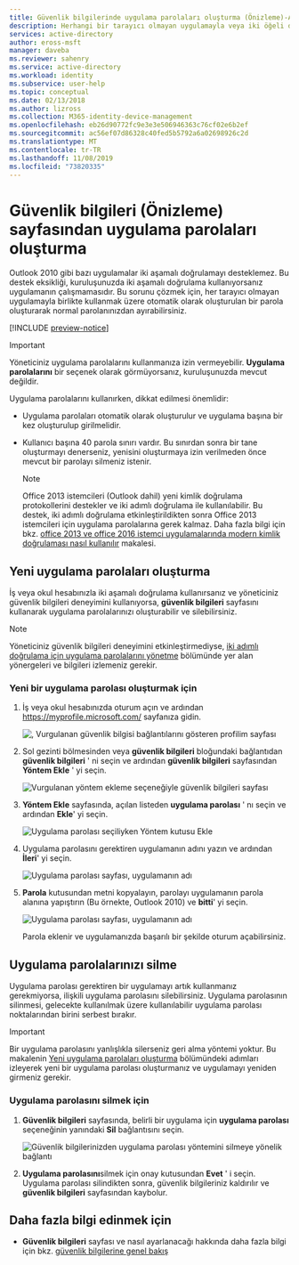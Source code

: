 ```yaml
---
title: Güvenlik bilgilerinde uygulama parolaları oluşturma (Önizleme)-Azure AD
description: Herhangi bir tarayıcı olmayan uygulamayla veya iki öğeli doğrulamayı desteklemeyen herhangi bir uygulamayla kullanmak için otomatik olarak oluşturulan parolalar (Uygulama parolaları) ayarlayın. Bu uygulama parolası normal bir paroladan ayrıdır ve güvenlik bilgileri sayfasından ayarlanabilir.
services: active-directory
author: eross-msft
manager: daveba
ms.reviewer: sahenry
ms.service: active-directory
ms.workload: identity
ms.subservice: user-help
ms.topic: conceptual
ms.date: 02/13/2018
ms.author: lizross
ms.collection: M365-identity-device-management
ms.openlocfilehash: eb26d90772fc9e3e3e506946363c76cf02e6b2ef
ms.sourcegitcommit: ac56ef07d86328c40fed5b5792a6a02698926c2d
ms.translationtype: MT
ms.contentlocale: tr-TR
ms.lasthandoff: 11/08/2019
ms.locfileid: "73820335"
---
```

# <a name="create-app-passwords-from-your-security-info-preview-page"></a>Güvenlik bilgileri (Önizleme) sayfasından uygulama parolaları oluşturma

Outlook 2010 gibi bazı uygulamalar iki aşamalı doğrulamayı desteklemez. Bu destek eksikliği, kuruluşunuzda iki aşamalı doğrulama kullanıyorsanız uygulamanın çalışmamasıdır. Bu sorunu çözmek için, her tarayıcı olmayan uygulamayla birlikte kullanmak üzere otomatik olarak oluşturulan bir parola oluşturarak normal parolanınızdan ayırabilirsiniz.

[!INCLUDE [preview-notice](../../../includes/active-directory-end-user-preview-notice-security-info.md)]

>[!Important]
>Yöneticiniz uygulama parolalarını kullanmanıza izin vermeyebilir. **Uygulama parolalarını** bir seçenek olarak görmüyorsanız, kuruluşunuzda mevcut değildir.

Uygulama parolalarını kullanırken, dikkat edilmesi önemlidir:

- Uygulama parolaları otomatik olarak oluşturulur ve uygulama başına bir kez oluşturulup girilmelidir.

- Kullanıcı başına 40 parola sınırı vardır. Bu sınırdan sonra bir tane oluşturmayı denerseniz, yenisini oluşturmaya izin verilmeden önce mevcut bir parolayı silmeniz istenir.

    >[!Note]
    >Office 2013 istemcileri (Outlook dahil) yeni kimlik doğrulama protokollerini destekler ve iki adımlı doğrulama ile kullanılabilir. Bu destek, iki adımlı doğrulama etkinleştirildikten sonra Office 2013 istemcileri için uygulama parolalarına gerek kalmaz. Daha fazla bilgi için bkz. [office 2013 ve office 2016 istemci uygulamalarında modern kimlik doğrulaması nasıl kullanılır](https://support.office.com/article/how-modern-authentication-works-for-office-2013-and-office-2016-client-apps-e4c45989-4b1a-462e-a81b-2a13191cf517) makalesi.

## <a name="create-new-app-passwords"></a>Yeni uygulama parolaları oluşturma

İş veya okul hesabınızla iki aşamalı doğrulama kullanırsanız ve yöneticiniz güvenlik bilgileri deneyimini kullanıyorsa, **güvenlik bilgileri** sayfasını kullanarak uygulama parolalarınızı oluşturabilir ve silebilirsiniz.

>[!Note]
>Yöneticiniz güvenlik bilgileri deneyimini etkinleştirmediyse, [iki adımlı doğrulama için uygulama parolalarını yönetme](multi-factor-authentication-end-user-app-passwords.md) bölümünde yer alan yönergeleri ve bilgileri izlemeniz gerekir.

### <a name="to-create-a-new-app-password"></a>Yeni bir uygulama parolası oluşturmak için

1. İş veya okul hesabınızda oturum açın ve ardından https://myprofile.microsoft.com/ sayfanıza gidin.

    ![, Vurgulanan güvenlik bilgisi bağlantılarını gösteren profilim sayfası](media/security-info/securityinfo-myprofile-page.png)

2. Sol gezinti bölmesinden veya **güvenlik bilgileri** bloğundaki bağlantıdan **güvenlik bilgileri** ' ni seçin ve ardından **güvenlik bilgileri** sayfasından **Yöntem Ekle** ' yi seçin.

    ![Vurgulanan yöntem ekleme seçeneğiyle güvenlik bilgileri sayfası](media/security-info/securityinfo-myprofile-addmethod-page.png)

3. **Yöntem Ekle** sayfasında, açılan listeden **uygulama parolası** ' nı seçin ve ardından **Ekle**' yi seçin.

    ![Uygulama parolası seçiliyken Yöntem kutusu Ekle](media/security-info/securityinfo-myprofile-addpassword.png)

4. Uygulama parolasını gerektiren uygulamanın adını yazın ve ardından **İleri**' yi seçin.

    ![Uygulama parolası sayfası, uygulamanın adı](media/security-info/securityinfo-myprofile-password-appname.png)

5. **Parola** kutusundan metni kopyalayın, parolayı uygulamanın parola alanına yapıştırın (Bu örnekte, Outlook 2010) ve **bitti**' yi seçin.

    ![Uygulama parolası sayfası, uygulamanın adı](media/security-info/securityinfo-myprofile-password-copytext.png)

    Parola eklenir ve uygulamanızda başarılı bir şekilde oturum açabilirsiniz.

## <a name="delete-your-app-passwords"></a>Uygulama parolalarınızı silme

Uygulama parolası gerektiren bir uygulamayı artık kullanmanız gerekmiyorsa, ilişkili uygulama parolasını silebilirsiniz. Uygulama parolasının silinmesi, gelecekte kullanılmak üzere kullanılabilir uygulama parolası noktalarından birini serbest bırakır.

>[!Important]
>Bir uygulama parolasını yanlışlıkla silerseniz geri alma yöntemi yoktur. Bu makalenin [Yeni uygulama parolaları oluşturma](#create-new-app-passwords) bölümündeki adımları izleyerek yeni bir uygulama parolası oluşturmanız ve uygulamayı yeniden girmeniz gerekir.

### <a name="to-delete-an-app-password"></a>Uygulama parolasını silmek için

1. **Güvenlik bilgileri** sayfasında, belirli bir uygulama için **uygulama parolası** seçeneğinin yanındaki **Sil** bağlantısını seçin.

    ![Güvenlik bilgilerinizden uygulama parolası yöntemini silmeye yönelik bağlantı](media/security-info/securityinfo-myprofile-password-appdelete.png)

2. **Uygulama parolasını**silmek için onay kutusundan **Evet** ' i seçin. Uygulama parolası silindikten sonra, güvenlik bilgileriniz kaldırılır ve **güvenlik bilgileri** sayfasından kaybolur.

## <a name="for-more-information"></a>Daha fazla bilgi edinmek için

- **Güvenlik bilgileri** sayfası ve nasıl ayarlanacağı hakkında daha fazla bilgi için bkz. [güvenlik bilgilerine genel bakış](user-help-security-info-overview.md)
